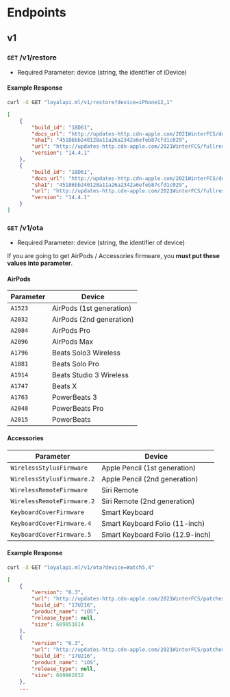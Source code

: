 # Endpoints

## v1

### `GET` /v1/restore

* Required Parameter: device (string, the identifier of iDevice)

#### Example Response

```bash
curl -X GET "loyalapi.ml/v1/restore?device=iPhone12,1"
```

```json
[
    {
        "build_id": "18D61",
        "docs_url": "http://updates-http.cdn-apple.com/2021WinterFCS/documentation/071-15446/2D646674-5AE5-454D-94C9-EBA3E76437D7/iPhoneiTunesUpdateReadMe.ipd",
        "sha1": "45186bb240128a11a26a2342a6efeb87cfd1c029",
        "url": "http://updates-http.cdn-apple.com/2021WinterFCS/fullrestores/071-12530/598B4392-EF03-4F6C-962A-3A8CC9BA9DAC/iPhone11,8,iPhone12,1_14.4.1_18D61_Restore.ipsw",
        "version": "14.4.1"
    },
    {
        "build_id": "18D61",
        "docs_url": "http://updates-http.cdn-apple.com/2021WinterFCS/documentation/071-15446/2D646674-5AE5-454D-94C9-EBA3E76437D7/iPhoneiTunesUpdateReadMe.ipd",
        "sha1": "45186bb240128a11a26a2342a6efeb87cfd1c029",
        "url": "http://updates-http.cdn-apple.com/2021WinterFCS/fullrestores/071-12530/598B4392-EF03-4F6C-962A-3A8CC9BA9DAC/iPhone11,8,iPhone12,1_14.4.1_18D61_Restore.ipsw",
        "version": "14.4.1"
    }
]
```

### `GET` /v1/ota

* Required Parameter: device (string, the identifier of device)

If you are going to get AirPods / Accessories firmware, you **must put these values into parameter**.

#### AirPods

| Parameter | Device |
|-----------|--------|
| `A1523` | AirPods (1st generation) |
| `A2032` | AirPods (2nd generation) |
| `A2084` | AirPods Pro |
| `A2096` | AirPods Max |
| `A1796` | Beats Solo3 Wireless |
| `A1881` | Beats Solo Pro |
| `A1914` | Beats Studio 3 Wireless |
| `A1747` | Beats X |
| `A1763` | PowerBeats 3 | 
| `A2048` | PowerBeats Pro |
| `A2015` | PowerBeats |

#### Accessories

| Parameter | Device |
|-----------|--------|
| `WirelessStylusFirmware` | Apple Pencil (1st generation) |
| `WirelessStylusFirmware.2` | Apple Pencil (2nd generation) |
| `WirelessRemoteFirmware` | Siri Remote |
| `WirelessRemoteFirmware.2` | Siri Remote (2nd generation) |
| `KeyboardCoverFirmware` | Smart Keyboard |
| `KeyboardCoverFirmware.4` | Smart Keyboard Folio (11-inch) |
| `KeyboardCoverFirmware.5` | Smart Keyboard Folio (12.9-inch) |


#### Example Response

```bash
curl -X GET "loyalapi.ml/v1/ota?device=Watch5,4"
```

```json
[
    {
        "version": "6.3",
        "url": "http://updates-http.cdn-apple.com/2021WinterFCS/patches/001-88622/6D5315EB-052F-43E8-B165-B6D76CB17F32/com_apple_MobileAsset_SoftwareUpdate/cb5d0e33da81485a3682c095dddc58701d8214ea.zip",
        "build_id": "17U216",
        "product_name": "iOS",
        "release_type": null,
        "size": 609853814
    },
    {
        "version": "6.3",
        "url": "http://updates-http.cdn-apple.com/2021WinterFCS/patches/001-88799/711FB89A-9F7C-4197-8EF7-B841820E35CB/com_apple_MobileAsset_SoftwareUpdate/cf24a3f8516e668589053eb1eda87e4bd570a625.zip",
        "build_id": "17U216",
        "product_name": "iOS",
        "release_type": null,
        "size": 609962832
    },
    ...
```